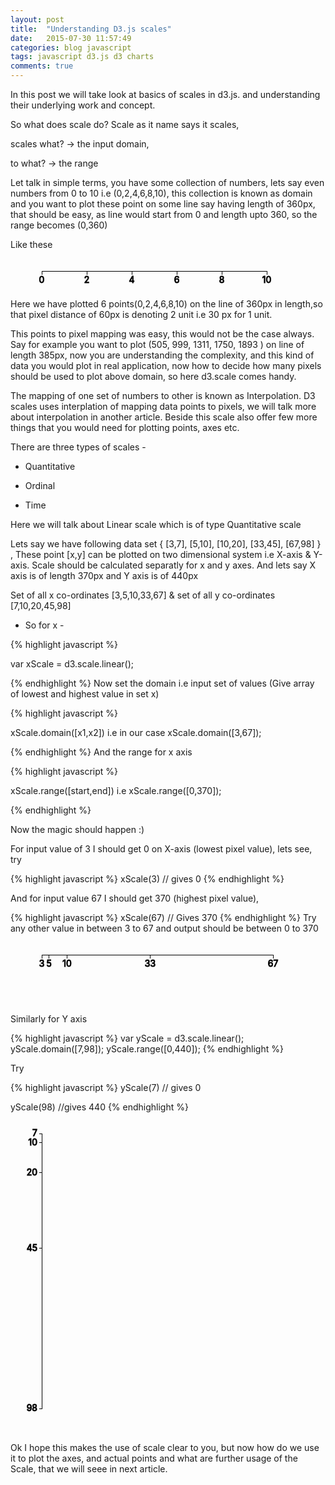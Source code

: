 ```yaml
---
layout: post
title:  "Understanding D3.js scales"
date:   2015-07-30 11:57:49
categories: blog javascript
tags: javascript d3.js d3 charts
comments: true
---
```


In this post we will take look at basics of scales in d3.js. and understanding their underlying work and concept.

So what does scale do? Scale as it name says it scales, 

scales what? -> the input domain,

to what? -> the range

Let talk in simple terms, you have some collection of numbers, lets say even numbers from 0 to 10 i.e (0,2,4,6,8,10), this collection is known as domain and you want to plot these point on some line say having length of 360px, that should be easy, as line would start from 0 and length upto 360, so the range becomes (0,360) 

Like these

<svg height="50" width="450" margin="20"><g fill="none" stroke="black" shape-rendering="crispEdges" transform="translate(50,20)"><g class="tick" transform="translate(0,0)" style="opacity: 1;"><line y2="6" x2="0"></line><text dy=".71em" y="9" x="0" style="text-anchor: middle;fill:black;">0</text></g><g class="tick" transform="translate(72,0)" style="opacity: 1;"><line y2="6" x2="0"></line><text dy=".71em" y="9" x="0" style="text-anchor: middle;fill:black;">2</text></g><g class="tick" transform="translate(144,0)" style="opacity: 1;"><line y2="6" x2="0"></line><text dy=".71em" y="9" x="0" style="text-anchor: middle;fill:black;">4</text></g><g class="tick" transform="translate(216,0)" style="opacity: 1;"><line y2="6" x2="0"></line><text dy=".71em" y="9" x="0" style="text-anchor: middle;fill:black;">6</text></g><g class="tick" transform="translate(288,0)" style="opacity: 1;"><line y2="6" x2="0"></line><text dy=".71em" y="9" x="0" style="text-anchor: middle;fill:black;">8</text></g><g class="tick" transform="translate(360,0)" style="opacity: 1;"><line y2="6" x2="0"></line><text dy=".71em" y="9" x="0" style="text-anchor: middle;fill:black;">10</text></g><path class="domain" d="M0,6V0H360V6"></path></g></svg>

Here we have plotted 6 points(0,2,4,6,8,10) on the line of 360px in length,so that pixel distance of 60px is denoting 2 unit i.e 30 px for 1 unit. 

This points to pixel mapping was easy, this would not be the case always.
Say for example you want to plot (505, 999, 1311, 1750, 1893 ) on line of length 385px, now you are understanding the complexity, and this kind of data you would plot in real application, now how to decide how many pixels should be used to plot above domain, so here d3.scale comes handy.

The mapping of one set of numbers to other is known as Interpolation. D3 scales uses interplation of mapping data points to pixels, we will talk more about interpolation in another article. Beside this scale also offer few more things that you would need for plotting points, axes etc.

There are three types of scales - 

- Quantitative

- Ordinal 

- Time

Here we will talk about Linear scale which is of type Quantitative scale

Lets say we have following data set  { [3,7], [5,10], [10,20], [33,45], [67,98]	} ,
These point [x,y] can be plotted on two dimensional system i.e X-axis & Y-axis.
Scale should be calculated separatly for x and y axes.
And lets say X axis is of length 370px and Y axis is of 440px

Set of all x co-ordinates [3,5,10,33,67] & set of all y co-ordinates [7,10,20,45,98]

- So for x - 

{% highlight javascript %}

var xScale = d3.scale.linear();

{% endhighlight %}
Now set the domain i.e input set of values (Give array of lowest and highest value in set x)

{% highlight javascript %}

xScale.domain([x1,x2]) i.e in our case xScale.domain([3,67]);

{% endhighlight %}
And the range for x axis 

{% highlight javascript %}

xScale.range([start,end]) i.e xScale.range([0,370]);

{% endhighlight %}

Now the magic should happen :)

For input value of 3 I should get 0 on X-axis (lowest pixel value), lets see, try

{% highlight javascript %}
xScale(3) // gives 0
{% endhighlight %}

And for input value 67 I should get 370 (highest pixel value), 

{% highlight javascript %}
xScale(67) // Gives 370
{% endhighlight %}
Try any other value in between 3 to 67 and output should be between 0 to 370

<svg height="100" width="450" margin="20"><g fill="none" stroke="black" shape-rendering="crispEdges" transform="translate(50,20)"><g class="tick" transform="translate(0,0)" style="opacity: 1;"><line y2="6" x2="0"></line><text dy=".71em" y="9" x="0" fill="black" style="text-anchor: middle;">3</text></g><g class="tick" transform="translate(11.5625,0)" style="opacity: 1;"><line y2="6" x2="0"></line><text dy=".71em" y="9" x="0" fill="black" style="text-anchor: middle;">5</text></g><g class="tick" transform="translate(40.46875,0)" style="opacity: 1;"><line y2="6" x2="0"></line><text dy=".71em" y="9" x="0" fill="black" style="text-anchor: middle;">10</text></g><g class="tick" transform="translate(173.4375,0)" style="opacity: 1;"><line y2="6" x2="0"></line><text dy=".71em" y="9" x="0" style="text-anchor: middle;" fill="black">33</text></g><g class="tick" transform="translate(370,0)" style="opacity: 1;"><line y2="6" x2="0"></line><text dy=".71em" y="9" x="0" fill="black" style="text-anchor: middle;">67</text></g><path class="domain" d="M0,6V0H370V6"></path></g></svg>

Similarly for Y axis

{% highlight javascript %}
var yScale = d3.scale.linear();
yScale.domain([7,98]);
yScale.range([0,440]);
{% endhighlight %}

Try

{% highlight javascript %}
yScale(7) // gives 0

yScale(98) //gives 440
{% endhighlight %}

<svg height="500" width="150" margin="20"><g fill="none" stroke="black" shape-rendering="crispEdges" transform="translate(50,20)"><g class="tick" transform="translate(0,0)" style="opacity: 1;"><line x2="-4" y2="0"></line><text dy=".32em" x="-7" y="0" fill="black" style="text-anchor: end;">7</text></g><g class="tick" transform="translate(0,14.505494505494505)" style="opacity: 1;"><line x2="-4" y2="0"></line><text dy=".32em" x="-7" y="0" fill="black" style="text-anchor: end;">10</text></g><g class="tick" transform="translate(0,62.857142857142854)" style="opacity: 1;"><line x2="-4" y2="0"></line><text dy=".32em" x="-7" y="0" fill="black" style="text-anchor: end;">20</text></g><g class="tick" transform="translate(0,183.73626373626374)" style="opacity: 1;"><line x2="-4" y2="0"></line><text dy=".32em" x="-7" y="0" fill="black" style="text-anchor: end;">45</text></g><g class="tick" transform="translate(0,440)" style="opacity: 1;"><line x2="-4" y2="0"></line><text dy=".32em" x="-7" y="0" fill="black" style="text-anchor: end;">98</text></g><path class="domain" d="M-4,0H0V440H-4"></path></g></svg>

Ok I hope this makes the use of scale clear to you, but now how do we use it to plot the axes, and actual points and what are further usage of the Scale, that we will seee in next article.